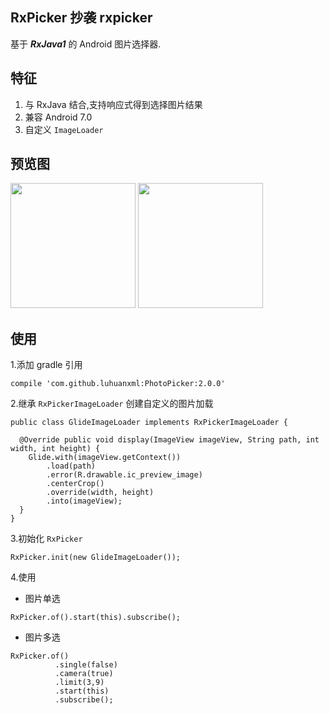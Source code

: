 ## RxPicker 抄袭 rxpicker

基于 ***RxJava1*** 的 Android 图片选择器.

## 特征

1. 与 RxJava 结合,支持响应式得到选择图片结果
2. 兼容 Android 7.0
3. 自定义 `ImageLoader`


## 预览图

<image src="./image/1.png" width="200px"/> <image src="./image/2.png" width="200px"/> 


## 使用

1.添加 gradle 引用

```
compile 'com.github.luhuanxml:PhotoPicker:2.0.0'
```

2.继承 `RxPickerImageLoader` 创建自定义的图片加载

```
public class GlideImageLoader implements RxPickerImageLoader {

  @Override public void display(ImageView imageView, String path, int width, int height) {
    Glide.with(imageView.getContext())
        .load(path)
        .error(R.drawable.ic_preview_image)
        .centerCrop()
        .override(width, height)
        .into(imageView);
  }
}
```

3.初始化 `RxPicker`

```
RxPicker.init(new GlideImageLoader());
```

4.使用

- 图片单选
```
RxPicker.of().start(this).subscribe();
```

- 图片多选

```
RxPicker.of()
          .single(false)
          .camera(true)
          .limit(3,9)
          .start(this)
          .subscribe();
```

